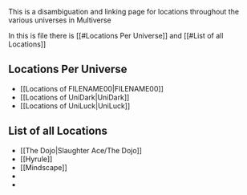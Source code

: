 This is a disambiguation and linking page for locations throughout the various universes in Multiverse

In this is file there is [[#Locations Per Universe]] and [[#List of all Locations]]

## Locations Per Universe
- [[Locations of FILENAME00|FILENAME00]]
- [[Locations of UniDark|UniDark]] 
- [[Locations of UniLuck|UniLuck]]
## List of all Locations
- [[The Dojo|Slaughter Ace/The Dojo]]
- [[Hyrule]]
- [[Mindscape]]
- 
- 